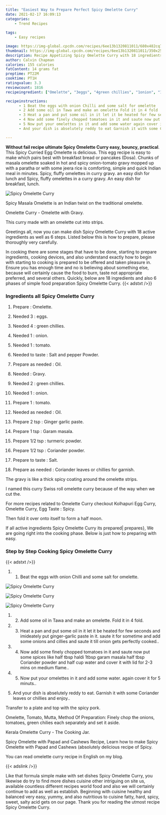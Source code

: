 ```yaml
---
title: "Easiest Way to Prepare Perfect Spicy Omelette Curry"
date: 2021-02-17 16:09:13
categories:
    - Trend Recipes
    
tags:
    - Easy recipes

image: https://img-global.cpcdn.com/recipes/6ee13b1320811011/680x482cq70/spicy-omelette-curry-recipe-main-photo.jpg
thumbnail: https://img-global.cpcdn.com/recipes/6ee13b1320811011/350x250cq70/spicy-omelette-curry-recipe-main-photo.jpg
description: Recipe Appetizing Spicy Omelette Curry with 18 ingredients and 6 stages of easy cooking.
author: Calvin Chapman
calories: 155 calories
fatContent: 14 grams fat
preptime: PT22M
cooktime: PT1H
ratingvalue: 3.3
reviewcount: 1816
recipeingredient: ["Omelette", "3eggs", "4green chillies", "1onion", "1tomato", "to tasteSalt and pepper  Powder", "as neededOil", "Gravy", "2green chillies", "1onion", "1tomato", "as neededOil", "2 tspGinger garlic paste", "1 tspGaram masala", "1/2 tspturmeric powder", "1/2 tspCoriander powder", "to tasteSalt", "as neededCoriander leaves or chillies for garnish"]

recipeinstructions: 
      - 1 Beat the eggs with onion Chilli and some salt for omelette 
      - 2 Add some oil in Tawa and make an omelette Fold it in 4 fold 
      - 3 Heat a pan and put some oil in it let it be heated for few seconds and imideately put gingergarlic paste in it saute it for sometime and add some onions and cillies and saute it till onion gets perfectly cooked 
      - 4 Now add some finely chopped tomatoes in it and saute now put some spices like half tbsp haldi 1tbsp garam masala half tbsp Coriander powder and half cup water and cover it with lid for 23 mins on medium flame 
      - 5 Now put your omelettes in it and add some water again cover it for 5 minuts 
      - And your dish is abselutely reddy to eat Garnish it with some Coriander leaves or chillies and enjoy

---
```




**Without fail recipe ultimate Spicy Omelette Curry easy, bouncy, practical**. This Spicy Curried Egg Omelette is delicious. This egg recipe is easy to make which pairs best with breakfast bread or pancakes (Dosa). Chunks of masala omelette soaked in hot and spicy onion-tomato gravy mopped up with a paratha or with some jeera rice is comforting, simple and quick Indian meal in minutes. Spicy, fluffy omelettes in curry gravy. an easy dish for lunch and Spicy, fluffy omelettes in a curry gravy. An easy dish for breakfast, lunch.


![Spicy Omelette Curry](https://img-global.cpcdn.com/recipes/6ee13b1320811011/680x482cq70/spicy-omelette-curry-recipe-main-photo.jpg "Spicy Omelette Curry")



Spicy Masala Omelette is an Indian twist on the traditional omelette.

Omelette Curry - Omelette with Gravy.

This curry made with an omelette cut into strips.


Greetings all, now you can make dish Spicy Omelette Curry with 18 active ingredients as well as 6 steps. Listed below this is how to prepare, please thoroughly very carefully.

In cooking there are some stages that have to be done, starting to prepare ingredients, cooking devices, and also understand exactly how to begin with starting to cooking is prepared to be offered and taken pleasure in. Ensure you has enough time and no is believing about something else, because will certainly cause the food to burn, taste not appropriate preferred, and several others. Quickly, below are 18 ingredients and also 6 phases of simple food preparation Spicy Omelette Curry.
{{< adstxt />}}

### Ingredients all Spicy Omelette Curry


1. Prepare  : Omelette.

1. Needed 3 : eggs.

1. Needed 4 : green chillies.

1. Needed 1 : onion.

1. Needed 1 : tomato.

1. Needed to taste : Salt and pepper  Powder.

1. Prepare as needed : Oil.

1. Needed  : Gravy.

1. Needed 2 : green chillies.

1. Needed 1 : onion.

1. Prepare 1 : tomato.

1. Needed as needed : Oil.

1. Prepare 2 tsp : Ginger garlic paste.

1. Prepare 1 tsp : Garam masala.

1. Prepare 1/2 tsp : turmeric powder.

1. Prepare 1/2 tsp : Coriander powder.

1. Prepare to taste : Salt.

1. Prepare as needed : Coriander leaves or chillies for garnish.


The gravy is like a thick spicy coating around the omelette strips.

I named this curry Swiss roll omelette curry because of the way when we cut the.

For more recipes related to Omelette Curry checkout Kolhapuri Egg Curry, Omelette Curry, Egg Taste : Spicy.

Then fold it over onto itself to form a half moon.


If all active ingredients Spicy Omelette Curry its prepared| prepares}, We are going right into the cooking phase. Below is just how to preparing with easy.

### Step by Step Cooking Spicy Omelette Curry

{{< adstxt />}}


1. 1. Beat the eggs with onion Chilli and some salt for omelette.



![Spicy Omelette Curry](https://img-global.cpcdn.com/steps/8bc82001d2aa0cfa/160x128cq70/spicy-omelette-curry-recipe-step-1-photo.jpg" "Spicy Omelette Curry")

![Spicy Omelette Curry](https://img-global.cpcdn.com/steps/c77a5bfbe786dfee/160x128cq70/spicy-omelette-curry-recipe-step-1-photo.jpg" "Spicy Omelette Curry")

![Spicy Omelette Curry](https://img-global.cpcdn.com/steps/900c103822e5ce68/160x128cq70/spicy-omelette-curry-recipe-step-1-photo.jpg" "Spicy Omelette Curry")



1. 2. Add some oil in Tawa and make an omelette. Fold it in 4 fold.



1. 3. Heat a pan and put some oil in it let it be heated for few seconds and imideately put ginger-garlic paste in it. saute it for sometime and add some onions and cillies and saute it till onion gets perfectly cooked..



1. 4. Now add some finely chopped tomatoes in it and saute now put some spices like half tbsp haldi 1tbsp garam masala half tbsp Coriander powder and half cup water and cover it with lid for 2-3 mins on medium flame..



1. 5. Now put your omelettes in it and add some water. again cover it for 5 minuts..



1. And your dish is abselutely reddy to eat. Garnish it with some Coriander leaves or chillies and enjoy..




Transfer to a plate and top with the spicy pork.

Omelette, Tomato, Mutta, Method Of Preparation: Finely chop the onions, tomatoes, green chilies each separately and set it aside.

Kerala Omelette Curry - The Cooking Jar.

Spicy Omelette with Papad and Cashews Recipe, Learn how to make Spicy Omelette with Papad and Cashews (absolutely delicious recipe of Spicy.

You can read omelette curry recipe in English on my blog.


{{< adslink />}}

Like that formula simple make with set dishes Spicy Omelette Curry, you likewise do try to find more dishes cuisine other intriguing on site us, available countless different recipes world food and also we will certainly continue to add as well as establish. Beginning with cuisine healthy and balanced very easy, yummy, and also nutritious to cuisine fatty, hard, spicy, sweet, salty acid gets on our page. Thank you for reading the utmost recipe Spicy Omelette Curry.
